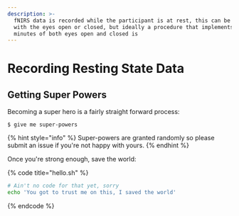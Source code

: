 ```yaml
---
description: >-
  fNIRS data is recorded while the participant is at rest, this can be performed
  with the eyes open or closed, but ideally a procedure that implements several
  minutes of both eyes open and closed is
---
```


# Recording Resting State Data

## Getting Super Powers



Becoming a super hero is a fairly straight forward process:

```
$ give me super-powers
```

{% hint style="info" %}
 Super-powers are granted randomly so please submit an issue if you're not happy with yours.
{% endhint %}

Once you're strong enough, save the world:

{% code title="hello.sh" %}
```bash
# Ain't no code for that yet, sorry
echo 'You got to trust me on this, I saved the world'
```
{% endcode %}



